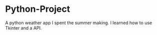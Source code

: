 # Python-Project
A python weather app I spent the summer making. I learned how to use Tkinter and a API.

